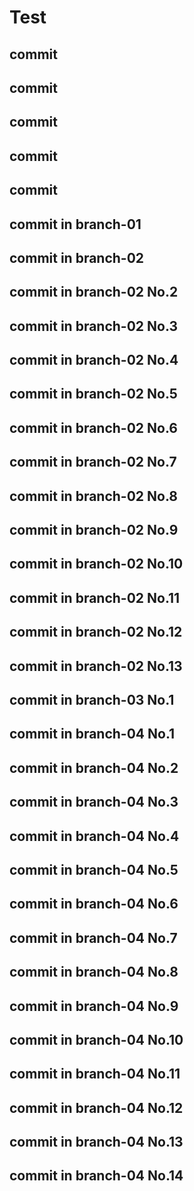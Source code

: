 # Test

## commit
## commit
## commit
## commit
## commit
## commit in branch-01
## commit in branch-02
## commit in branch-02 No.2
## commit in branch-02 No.3
## commit in branch-02 No.4
## commit in branch-02 No.5
## commit in branch-02 No.6
## commit in branch-02 No.7
## commit in branch-02 No.8
## commit in branch-02 No.9
## commit in branch-02 No.10
## commit in branch-02 No.11
## commit in branch-02 No.12
## commit in branch-02 No.13

## commit in branch-03 No.1

## commit in branch-04 No.1
## commit in branch-04 No.2
## commit in branch-04 No.3
## commit in branch-04 No.4
## commit in branch-04 No.5
## commit in branch-04 No.6
## commit in branch-04 No.7
## commit in branch-04 No.8
## commit in branch-04 No.9
## commit in branch-04 No.10
## commit in branch-04 No.11
## commit in branch-04 No.12
## commit in branch-04 No.13
## commit in branch-04 No.14
